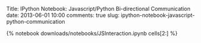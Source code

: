 Title: IPython Notebook: Javascript/Python Bi-directional Communication
date: 2013-06-01 10:00
comments: true
slug: ipython-notebook-javascript-python-communication

{% notebook downloads/notebooks/JSInteraction.ipynb cells[2:] %}